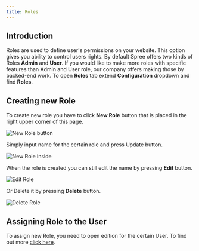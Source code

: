 ```yaml
---
title: Roles
---
```


## Introduction

Roles are used to define user's permissions on your website. This option gives you ability to control users rights. By default Spree offers two kinds of Roles **Admin** and **User**. If you would like to make more roles with specific features than Admin and User role, our company offers making those by backed-end work. To open **Roles** tab extend **Configuration** dropdown and find **Roles**.

## Creating new Role

To create new role you have to click **New Role** button that is placed in the right upper corner of this page.

![New Role button](/images/user/config/new_role_button.jpg)

Simply input name for the certain role and press Update button.

![New Role inside](/images/user/config/new_role_inside.jpg)

When the role is created you can still edit the name by pressing **Edit** button.

![Edit Role](/images/user/config/edit_role_icon.jpg)

Or Delete it by pressing **Delete** button.

![Delete Role](/images/user/config/delete_role_icon.jpg)

## Assigning Role to the User

To assign new Role, you need to open edition for the certain User. To find out more [click here](../users/editing_users.md).